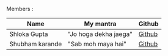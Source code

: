 Members :

| Name             | My mantra                                                   | Github                                              |
|------------------|-------------------------------------------------------------|-----------------------------------------------------|  
| Shloka Gupta     | "Jo hoga dekha jaega"                                       | [Github](https://github.com/chicken-biryani)        |
| Shubham karande  | "Sab moh maya hai"                                          | [Github](https://github.com/shubhamkarande13)       |
